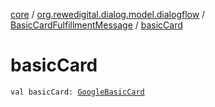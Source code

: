 [core](../../index.md) / [org.rewedigital.dialog.model.dialogflow](../index.md) / [BasicCardFulfillmentMessage](index.md) / [basicCard](./basic-card.md)

# basicCard

`val basicCard: `[`GoogleBasicCard`](../../org.rewedigital.dialog.model.google/-google-basic-card/index.md)